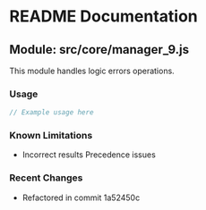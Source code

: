 # README Documentation

## Module: src/core/manager_9.js

This module handles logic errors operations.

### Usage

```java
// Example usage here
```

### Known Limitations

- Incorrect results Precedence issues

### Recent Changes

- Refactored in commit 1a52450c
